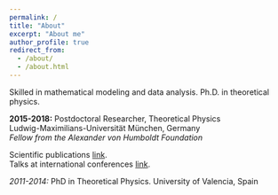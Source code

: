 ```yaml
---
permalink: /
title: "About"
excerpt: "About me"
author_profile: true
redirect_from: 
  - /about/
  - /about.html
---
```



Skilled in mathematical modeling and data analysis. Ph.D. in theoretical physics.



**2015-2018:** Postdoctoral Researcher, Theoretical Physics    
Ludwig-Maximilians-Universität München, Germany      
  _Fellow from the Alexander von Humboldt Foundation_
 
 
Scientific publications  [link](http://inspirehep.net/author/profile/A.Celis.1).   
Talks at international conferences [link](https://celis.github.io/files/conferences.pdf).          



*2011-2014:*  PhD in Theoretical Physics.
 University of Valencia, Spain                 

